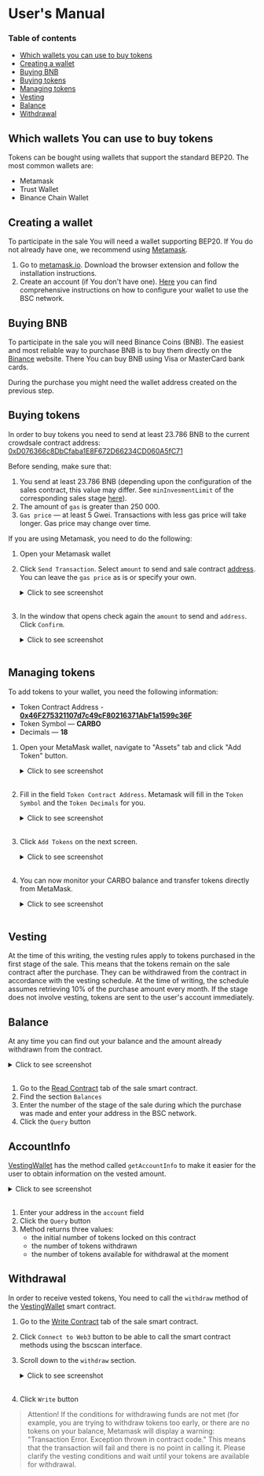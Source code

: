 # User's Manual

### Table of contents

* [Which wallets you can use to buy tokens](#which-wallets-you-can-use-to-buy-tokens)
* [Creating a wallet](#creating-a-wallet)
* [Buying BNB](#buying-bnb)
* [Buying tokens](#buying-tokens)
* [Managing tokens](#managing-tokens)
* [Vesting](#vesting)
* [Balance](#balance)
* [Withdrawal](#withdrawal)

## Which wallets You can use to buy tokens
Tokens can be bought using wallets that support the standard BEP20.
The most common wallets are:
* Metamask
* Trust Wallet
* Binance Chain Wallet

## Creating a wallet
To participate in the sale You will need a wallet supporting BEP20.
If You do not already have one, we recommend using [Metamask](https://metamask.io/).

1. Go to [metamask.io](https://metamask.io/). Download the browser extension and follow the installation instructions.
2. Create an account (if You don't have one). [Here](https://docs.binance.org/smart-chain/wallet/metamask.html) you can find comprehensive instructions on how to configure your wallet to use the BSC network.

## Buying BNB
To participate in the sale you will need Binance Coins (BNB).
The easiest and most reliable way to purchase BNB is to buy them directly on the [Binance](https://www.binance.com) website.
There You can buy BNB using Visa or MasterCard bank cards.

During the purchase you might need the wallet address created on the previous step.

## Buying tokens
In order to buy tokens you need to send at least 23.786 BNB to the current crowdsale contract address: [0xD076366c8DbCfaba1E8F672D66234CD060A5fC71](https://bscscan.com/address/0xD076366c8DbCfaba1E8F672D66234CD060A5fC71)

Before sending, make sure that:
1. You send at least 23.786 BNB (depending upon the configuration of the sales contract, this value may differ. See `minInvesmentLimit` of the corresponding sales stage [here](https://bscscan.com/address/0xD076366c8DbCfaba1E8F672D66234CD060A5fC71#readContract)).
2. The amount of `gas` is greater than 250 000.
3. `Gas price` — at least 5 Gwei. Transactions with less gas price will take longer. Gas price may change over time.

If you are using Metamask, you need to do the following:
1. Open your Metamask wallet

2. Click `Send Transaction`. Select `amount` to send and sale contract [address](https://bscscan.com/address/0xD076366c8DbCfaba1E8F672D66234CD060A5fC71). You can leave the `gas price` as is or specify your own.
    <details><summary>Click to see screenshot</summary>

    ![buying_tokens_01](images/buying_tokens_01.png)

    </details><br>

3. In the window that opens check again the `amount` to send and `address`. Click `Confirm`.
    <details><summary>Click to see screenshot</summary>

    ![buying_tokens_03](images/buying_tokens_02.png)

    </details><br>

## Managing tokens
To add tokens to your wallet, you need the following information:
* Token Contract Address - **[0x46F275321107d7c49cF80216371AbF1a1599c36F](https://bscscan.com/token/0x46F275321107d7c49cF80216371AbF1a1599c36F)**
* Token Symbol — **CARBO**
* Decimals — **18**
1. Open your MetaMask wallet, navigate to "Assets" tab and click "Add Token" button.
    <details><summary>Click to see screenshot</summary>

    ![buying_tokens_01](images/adding_new_token_01.png)

    </details><br>

2. Fill in the field `Token Contract Address`. Metamask will fill in the `Token Symbol` and the `Token Decimals` for you.
    <details><summary>Click to see screenshot</summary>

   ![buying_tokens_01](images/adding_new_token_02.png)

    </details><br>

3. Click `Add Tokens` on the next screen.
    <details><summary>Click to see screenshot</summary>

   ![buying_tokens_02](images/adding_new_token_03.png)

    </details><br>

4. You can now monitor your CARBO balance and transfer tokens directly from MetaMask.
    <details><summary>Click to see screenshot</summary>

   ![buying_tokens_03](images/adding_new_token_04.png)

    </details><br>

## Vesting
At the time of this writing, the vesting rules apply to tokens purchased in the first stage of the sale.
This means that the tokens remain on the sale contract after the purchase.
They can be withdrawed from the contract in accordance with the vesting schedule.
At the time of writing, the schedule assumes retrieving 10% of the purchase amount every month.
If the stage does not involve vesting, tokens are sent to the user's account immediately.

## Balance
At any time you can find out your balance and the amount already withdrawn from the contract.
<details><summary>Click to see screenshot</summary>

![balances](images/balances.png)

</details><br>

1. Go to the [Read Contract](https://bscscan.com/address/0x4D1CeBBDb249576988f915D4a528630240ac6906#readContract) tab of the sale smart contract.
2. Find the section `Balances`
3. Enter the number of the stage of the sale during which the purchase was made and enter your address in the BSC network.
4. Click the `Query` button

## AccountInfo
[VestingWallet](https://bscscan.com/address/0x4D1CeBBDb249576988f915D4a528630240ac6906#code) has the method called `getAccountInfo` to make it easier for the user to obtain information on the vested amount.  
<details><summary>Click to see screenshot</summary>

![balances](images/obtaining_account_info.png)

</details><br>

1. Enter your address in the `account` field
2. Click the `Query` button
3. Method returns three values:
   * the initial number of tokens locked on this contract
   * the number of tokens withdrawn
   * the number of tokens available for withdrawal at the moment

## Withdrawal
In order to receive vested tokens, You need to call the `withdraw` method of the [VestingWallet](https://bscscan.com/address/0x4D1CeBBDb249576988f915D4a528630240ac6906#code) smart contract.
1. Go to the [Write Contract](https://bscscan.com/address/0x4D1CeBBDb249576988f915D4a528630240ac6906#writeContract) tab of the sale smart contract.
2. Click `Connect to Web3` button to be able to call the smart contract methods using the bscscan interface.
3. Scroll down to the `withdraw` section.
    <details><summary>Click to see screenshot</summary>

   ![withdraw_01](images/withdraw_01.png)

    </details><br>
4. Click `Write` button
> Attention! If the conditions for withdrawing funds are not met (for example, you are trying to withdraw tokens too early, or there are no tokens on your balance, Metamask will display a warning: "Transaction Error. Exception thrown in contract code."
> This means that the transaction will fail and there is no point in calling it. Please clarify the vesting conditions and wait until your tokens are available for withdrawal.
